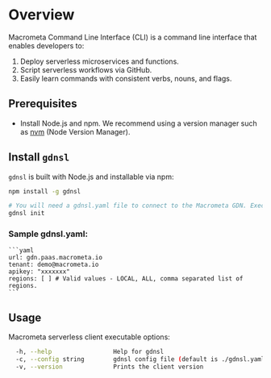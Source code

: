 # Overview

Macrometa Command Line Interface (CLI) is a command line interface that enables developers to:

1. Deploy serverless microservices and functions.
2. Script serverless workflows via GitHub.
3. Easily learn commands with consistent verbs, nouns, and flags.

## Prerequisites

* Install Node.js and npm. We recommend using a version manager such as [nvm](https://github.com/nvm-sh/nvm/blob/master/README.md) (Node Version Manager).

## Install `gdnsl`

`gdnsl` is built with Node.js and installable via npm:

```bash
npm install -g gdnsl

# You will need a gdnsl.yaml file to connect to the Macrometa GDN. Execute the `init` command to create the yaml file in local directory.
gdnsl init
```

### Sample gdnsl.yaml:
    ```yaml
    url: gdn.paas.macrometa.io
    tenant: demo@macrometa.io
    apikey: "xxxxxxx"
    regions: [ ] # Valid values - LOCAL, ALL, comma separated list of regions.
    ```

## Usage

Macrometa serverless client executable options:

```bash
  -h, --help                 Help for gdnsl
  -c, --config string        gdnsl config file (default is ./gdnsl.yaml)  
  -v, --version              Prints the client version
```
